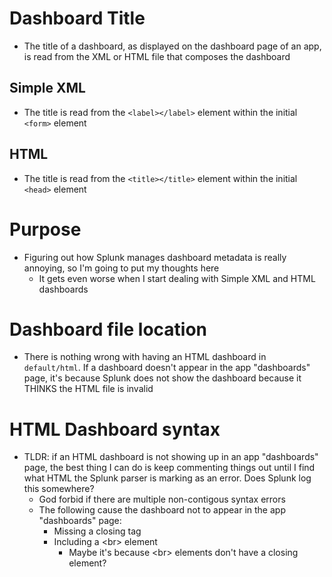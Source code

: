 # Dashboard Title
- The title of a dashboard, as displayed on the dashboard page of an app, is read from the XML or HTML file that composes the dashboard
## Simple XML
- The title is read from the `<label></label>` element within the initial `<form>` element
## HTML
- The title is read from the `<title></title>` element within the initial `<head>` element
# Purpose
- Figuring out how Splunk manages dashboard metadata is really annoying, so I'm going to put my thoughts here
  - It gets even worse when I start dealing with Simple XML and HTML dashboards
# Dashboard file location
- There is nothing wrong with having an HTML dashboard in `default/html`. If a dashboard doesn't appear in the app "dashboards" page, it's because
  Splunk does not show the dashboard because it THINKS the HTML file is invalid
# HTML Dashboard syntax
- TLDR: if an HTML dashboard is not showing up in an app "dashboards" page, the best thing I can do is keep commenting things out until I find what
  HTML the Splunk parser is marking as an error. Does Splunk log this somewhere?
  - God forbid if there are multiple non-contigous syntax errors
  - The following cause the dashboard not to appear in the app "dashboards" page:
    - Missing a closing tag
    - Including a \<br> element
      - Maybe it's because \<br> elements don't have a closing element?